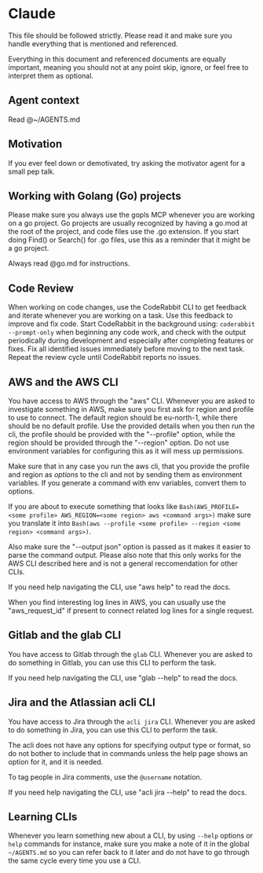 # Claude

This file should be followed strictly. Please read it and make sure you handle
everything that is mentioned and referenced.

Everything in this document and referenced documents are equally important,
meaning you should not at any point skip, ignore, or feel free to interpret them
as optional.

## Agent context

Read @~/AGENTS.md

## Motivation

If you ever feel down or demotivated, try asking the motivator agent for a small
pep talk.

## Working with Golang (Go) projects

Please make sure you always use the gopls MCP whenever you are working on a go
project. Go projects are usually recognized by having a go.mod at the root of
the project, and code files use the .go extension. If you start doing Find() or
Search() for .go files, use this as a reminder that it might be a go project.

Always read @go.md for instructions.

## Code Review

When working on code changes, use the CodeRabbit CLI to get feedback and iterate
whenever you are working on a task. Use this feedback to improve and fix code.
Start CodeRabbit in the background using: `coderabbit --prompt-only` when
beginning any code work, and check with the output periodically during
development and especially after completing features or fixes. Fix all
identified issues immediately before moving to the next task. Repeat the review
cycle until CodeRabbit reports no issues.

## AWS and the AWS CLI

You have access to AWS through the "aws" CLI. Whenever you are asked to
investigate something in AWS, make sure you first ask for region and profile to
use to connect. The default region should be eu-north-1, while there should be
no default profile. Use the provided details when you then run the cli, the
profile should be provided with the "--profile" option, while the region should
be provided through the "--region" option. Do not use environment variables for
configuring this as it will mess up permissions.

Make sure that in any case you run the aws cli, that you provide the profile and
region as _options_ to the cli and not by sending them as environment variables.
If you generate a command with env variables, convert them to options.

If you are about to execute something that looks like
`Bash(AWS_PROFILE=<some profile> AWS_REGION=<some region> aws <command args>)`
make sure you translate it into
`Bash(aws --profile <some profile> --region <some region> <command args>)`.

Also make sure the "--output json" option is passed as it makes it easier to
parse the command output. Please also note that this only works for the AWS CLI
described here and is not a general reccomendation for other CLIs.

If you need help navigating the CLI, use "aws help" to read the docs.

When you find interesting log lines in AWS, you can usually use the
"aws_request_id" if present to connect related log lines for a single request.

## Gitlab and the glab CLI

You have access to Gitlab through the `glab` CLI. Whenever you are asked to do
something in Gitlab, you can use this CLI to perform the task.

If you need help navigating the CLI, use "glab --help" to read the docs.

## Jira and the Atlassian acli CLI

You have access to Jira through the `acli jira` CLI. Whenever you are asked to
do something in Jira, you can use this CLI to perform the task.

The acli does not have any options for specifying output type or format, so do
not bother to include that in commands unless the help page shows an option for
it, and it is needed.

To tag people in Jira comments, use the `@username` notation.

If you need help navigating the CLI, use "acli jira --help" to read the docs.

## Learning CLIs

Whenever you learn something new about a CLI, by using `--help` options or
`help` commands for instance, make sure you make a note of it in the global
`~/AGENTS.md` so you can refer back to it later and do not have to go through
the same cycle every time you use a CLI.
